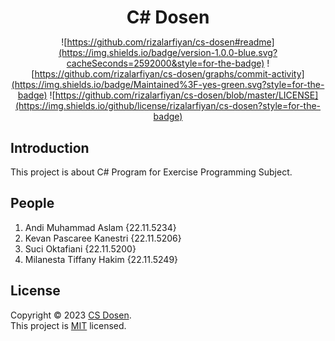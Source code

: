 <div align="center">

  <h1 style="margin-bottom:0">C# Dosen</h1>

![https://github.com/rizalarfiyan/cs-dosen#readme](https://img.shields.io/badge/version-1.0.0-blue.svg?cacheSeconds=2592000&style=for-the-badge)
![https://github.com/rizalarfiyan/cs-dosen/graphs/commit-activity](https://img.shields.io/badge/Maintained%3F-yes-green.svg?style=for-the-badge)
![https://github.com/rizalarfiyan/cs-dosen/blob/master/LICENSE](https://img.shields.io/github/license/rizalarfiyan/cs-dosen?style=for-the-badge)

</div>

## Introduction
This project is about C# Program for Exercise Programming Subject.

## People
 1. Andi Muhammad Aslam {22.11.5234}
 2. Kevan Pascaree Kanestri {22.11.5206}
 3. Suci Oktafiani {22.11.5200}
 4. Milanesta Tiffany Hakim {22.11.5249}
## License

Copyright © 2023 [CS Dosen](https://github.com/rizalarfiyan/cs-dosen).<br />
This project is [MIT](https://github.com/rizalarfiyan/cs-dosen/blob/master/LICENSE) licensed.
